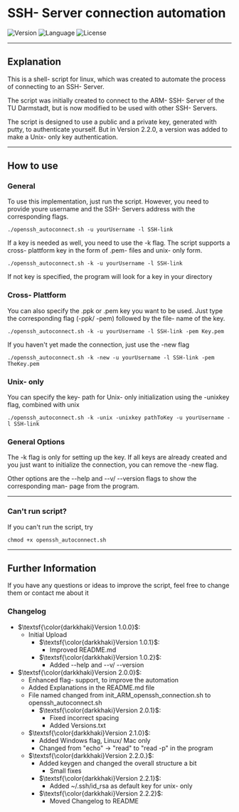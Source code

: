 # SSH- Server connection automation

![Version](https://img.shields.io/badge/Version-2.2.2-black?style=for-the-badge)
![Language](https://img.shields.io/badge/Shell_Script_(Bash)-black?style=for-the-badge&logo=gnu-bash&logoColor=white)
![License](https://img.shields.io/badge/License-MIT-black?style=for-the-badge)

---

## Explanation

This is a shell- script for linux, which was created to automate the process of connecting to an SSH- Server.

The script was initially created to connect to the ARM- SSH- Server of the TU Darmstadt, but is now modified to be used with other SSH- Servers.

The script is designed to use a public and a private key, generated with putty, to authenticate yourself.
But in Version 2.2.0, a version was added to make a Unix- only key authentication.

---

## How to use

### General

To use this implementation, just run the script. However, you need to provide youre username and the SSH- Servers address with the corresponding flags.

```shell
./openssh_autoconnect.sh -u yourUsername -l SSH-link
```

If a key is needed as well, you need to use the -k flag.
The script supports a cross- plattform key in the form of .pem- files and unix- only form.

```shell
./openssh_autoconnect.sh -k -u yourUsername -l SSH-link
```

If not key is specified, the program will look for a key in your directory

### Cross- Plattform

You can also specify the .ppk or .pem key you want to be used. Just type the corresponding flag (-ppk/ -pem) followed by the file- name of the key.

```shell
./openssh_autoconnect.sh -k -u yourUsername -l SSH-link -pem Key.pem
```

If you haven't yet made the connection, just use the -new flag

```shell
./openssh_autoconnect.sh -k -new -u yourUsername -l SSH-link -pem TheKey.pem
```

### Unix- only

You can specify the key- path for Unix- only initialization using the -unixkey flag, combined with unix

```shell
./openssh_autoconnect.sh -k -unix -unixkey pathToKey -u yourUsername -l SSH-link
```

### General Options

The -k flag is only for setting up the key. If all keys are already created and you just want to initialize the connection, you can remove the -new flag.

Other options are the --help and --v/ --version flags to show the corresponding man- page from the program.

---

### Can't run script?

If you can't run the script, try  

```shell
chmod +x openssh_autoconnect.sh
```

---

## Further Information

If you have any questions or ideas to improve the script, feel free to change them or contact me about it


### Changelog

- $\textsf{\color{darkkhaki}Version 1.0.0}$:
  - Initial Upload
      - $\textsf{\color{darkkhaki}Version 1.0.1}$:
	    - Improved README.md
	  - $\textsf{\color{darkkhaki}Version 1.0.2}$:
		- Added --help and --v/ --version
- $\textsf{\color{darkkhaki}Version 2.0.0}$:
  - Enhanced flag- support, to improve the automation
  - Added Explanations in the README.md file
  - File named changed from init_ARM_openssh_connection.sh to openssh_autoconnect.sh
    - $\textsf{\color{darkkhaki}Version 2.0.1}$:
	  - Fixed incorrect spacing
	  - Added Versions.txt
  - $\textsf{\color{darkkhaki}Version 2.1.0}$:
    - Added Windows flag, Linux/ Mac only
    - Changed from "echo" -> "read" to "read -p" in the program
  - $\textsf{\color{darkkhaki}Version 2.2.0.}$:
    - Added keygen and changed the overall structure a bit
	  - Small fixes
    - $\textsf{\color{darkkhaki}Version 2.2.1}$:
	    - Added ~/.ssh/id_rsa as default key for unix- only
    - $\textsf{\color{darkkhaki}Version 2.2.2}$:
	    - Moved Changelog to README
